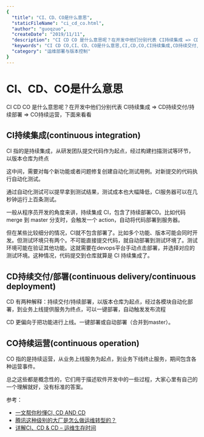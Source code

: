 ```yaml
---
{
  "title": "CI、CD、CO是什么意思",
  "staticFileName": "ci_cd_co.html",
  "author": "guoqzuo",
  "createDate": "2019/11/11",
  "description": "CI CD CO 是什么意思呢？在开发中他们分别代表 CI持续集成 => CD持续交付/持续部署 => CO持续运营，下面来看看",
  "keywords": "CI CD CO,CI、CD、CO是什么意思,CI,CD,CO,CI持续集成,CD持续交付,CO持续运营",
  "category": "运维部署与版本控制"
}
---
```


# CI、CD、CO是什么意思

CI CD CO 是什么意思呢？在开发中他们分别代表 CI持续集成 => CD持续交付/持续部署 => CO持续运营，下面来看看

## CI持续集成(continuous integration)
CI 指的是持续集成，从研发团队提交代码作为起点，经过构建扫描测试等环节，以版本仓库为终点

这中间，需要对每个新功能或者问题修复创建自动化测试用例。对新提交的代码执行自动化测试。

通过自动化测试可以提早拿到测试结果，测试成本也大幅降低，CI服务器可以在几秒钟运行上百条测试。

一般从程序员开发的角度来讲，持续集成 CI，包含了持续部署CD。比如代码 merge 到 master 分支时，会触发一个 action，自动将代码部署到服务器。

但在某些比较细分的情况，CI就不包含部署了。比如多个功能、版本可能会同时开发。但测试环境只有两个。不可能直接提交代码，就自动部署到测试环境了。测试环境可能在验证其他功能。这就需要在devops平台手动点击部署，并选择对应的测试环境。这种情况，代码提交到仓库就算是 CI 持续集成了。

## CD持续交付/部署(continuous delivery/continuous deployment)
CD 有两种解释：持续交付/持续部署，以版本仓库为起点，经过各模块自动化部署，到业务上线提供服务为终点，可以一键部署，自动触发发布流程

CD 更偏向于把功能进行上线。一键部署或自动部署（合并到master）。

## CO持续运营(continuous operation)
CO 指的是持续运营，从业务上线服务为起点，到业务下线终止服务，期间包含各种运营事件。


总之这些都是概念性的，它们用于描述软件开发中的一些过程，大家心里有自己的一个理解就好，没有标准的答案。

参考：

- [一文帮你秒懂CI, CD AND CD](https://zhuanlan.zhihu.com/p/31097868)
- [腾讯这种级别的大厂是怎么做运维转型的？](https://www.sohu.com/a/275215574_355140)
- [详解CI、CD & CD – 运维生存时间](http://www.360doc.com/content/18/0903/11/19960613_783492490.shtml)